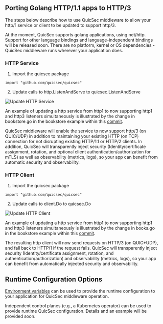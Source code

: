 
## Porting Golang HTTP/1.1 apps to HTTP/3

The steps below describe how to use QuicSec middleware to allow your http/1 service or client to be updated to support http/3.

At the moment, QuicSec supports golang applications, using net/http. Support for other language bindings and language-independent bindings will be released soon. There are no platform, kernel or OS dependencies - QuicSec middleware runs wherever your application does.

### HTTP Service

1. Import the quicsec package

```
import "github.com/quicsec/quicsec"
```

2. Update calls to http.ListenAndServe to quicsec.ListenAndServe

![Update HTTP Service](/images/desktop/quicsec-listen-and-serve.png)

An example of updating a http service from http1 to now supporting http1 and http3 listeners simultaneously is illustrated by the change in bookstore.go in the bookstore example within this [commit](https://github.com/quicsec/quicsec/commit/462e3a21dcd92ddf68246d889d0eb82722df20ae?diff=split#diff-f231874fc1fc2fbb45ba7b0adc5896d738300bce5d870fe37974c98f6be11d42).

QuicSec middleware will enable the service to now support http/3 (on QUIC/UDP) in addition to maintaining your existing HTTP (on TCP) connection for not disrupting existing HTTP/1.1 or HTTP/2 clients. In addition, QuicSec will transparently inject security (Identity/certificate assignment, rotation, and optional client authentication/authorization for mTLS) as well as observability (metrics, logs), so your app can benefit from automatic security and observability.


### HTTP Client

1. Import the quicsec package

```
import "github.com/quicsec/quicsec"
```

2. Update calls to client.Do to quicsec.Do

![Update HTTP Client](/images/desktop/quicsec-client-do.png)

An example of updating a http service from http1 to now supporting http1 and http3 listeners simultaneously is illustrated by the change in books.go in the bookstore example within this [commit](https://github.com/quicsec/quicsec/commit/462e3a21dcd92ddf68246d889d0eb82722df20ae?diff=split#diff-dd840cf1fc528e1bc0bc916e87b6e8ab1be29e0227344cc2cb56f43d6d48943b).

The resulting http client will now send requests on HTTP/3 (on QUIC+UDP), and fall back to HTTP/1 if the request fails. QuicSec will transparently inject security (Identity/certificate assignment, rotation, and authentication/authorization) and observability (metrics, logs), so your app can benefit from automatically injected security and observability.


## Runtime Configuration Options

[Environment variables](QuicSec-ConfigurationManager-EnvVars.md) can be used to provide the runtime configuration to your application for QuicSec middleware operation.

Independent control planes (e.g., a Kubernetes operator) can be used to provide runtime QuicSec configuration. Details and an example will be provided soon.


